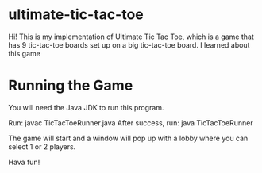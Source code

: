 # ultimate-tic-tac-toe

Hi! This is my implementation of Ultimate Tic Tac Toe, which is a game that has 9 tic-tac-toe boards set up on a big tic-tac-toe board. I learned about this game 

# Running the Game 

You will need the Java JDK to run this program. 

Run: javac TicTacToeRunner.java
After success, run: java TicTacToeRunner

The game will start and a window will pop up with a lobby where you can select 1 or 2 players. 

Hava fun!
